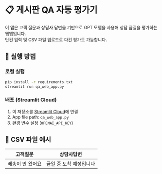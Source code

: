 # 📋 게시판 QA 자동 평가기

이 앱은 고객 질문과 상담사 답변을 기반으로 GPT 모델을 사용해 상담 품질을 평가하는 웹앱입니다.  
단건 입력 및 CSV 파일 업로드로 다건 평가도 가능합니다.

## 🚀 실행 방법

### 로컬 실행
```bash
pip install -r requirements.txt
streamlit run qa_web_app.py
```

### 배포 (Streamlit Cloud)

1. 이 저장소를 [Streamlit Cloud](https://streamlit.io/cloud)에 연결
2. App file path: `qa_web_app.py`
3. 환경 변수 설정 (`OPENAI_API_KEY`)

## 📁 CSV 파일 예시

| 고객질문         | 상담사답변                         |
|------------------|------------------------------------|
| 배송이 안 왔어요 | 금일 중 도착 예정입니다            |
